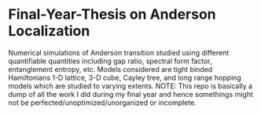 # Final-Year-Thesis on Anderson Localization
Numerical simulations of Anderson transition studied using different quantifiable quantities including gap ratio, spectral form factor, entanglement entropy, etc.
Models considered are tight binded Hamiltonians 1-D lattice, 3-D cube, Cayley tree, and long range hopping models which are studied to varying extents.
NOTE: This repo is basically a dump of all the work I did during my final year and hence somethings might not be perfected/unoptimized/unorganized or incomplete.
